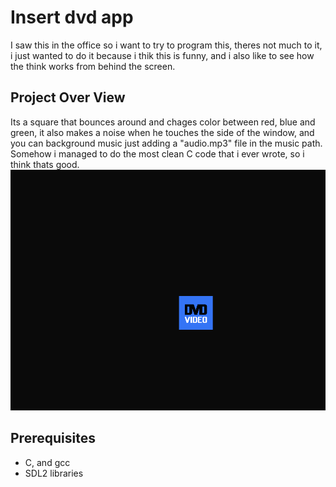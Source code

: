 <h1>Insert dvd app</h1>
I saw this in the office so i want to try to program this, theres not much to it, i just wanted to do it because i thik this is funny,
and i also like to see how the think works from behind the screen.

<h2>Project Over View</h2>
Its a square that bounces around and chages color between red, blue and green,
it also makes a noise when he touches the side of the window, and you can background music just adding a "audio.mp3"
file in the music path.
Somehow i managed to do the most clean C code that i ever wrote, so i think thats good.

<img src="insert_dvd.png"/>

<h2>Prerequisites</h2>
<ul>
  <li>C, and gcc</li>
  <li>SDL2 libraries</li>
</ul

